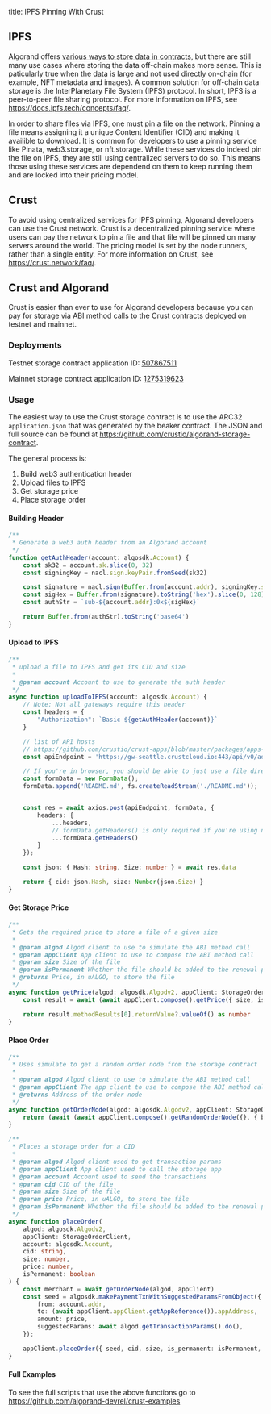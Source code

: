 title: IPFS Pinning With Crust

## IPFS
Algorand offers [various ways to store data in contracts](docs/get-details/dapps/smart-contracts/apps/state.md), but there are still many use cases where storing the data off-chain makes more sense. This is paticularly true when the data is large and not used directly on-chain (for example, NFT metadata and images). A common solution for off-chain data storage is the InterPlanetary File System (IPFS) protocol. In short, IPFS is a peer-to-peer file sharing protocol. For more information on IPFS, see https://docs.ipfs.tech/concepts/faq/.

In order to share files via IPFS, one must pin a file on the network. Pinning a file means assigning it a unique Content Identifier (CID) and making it availible to download. It is common for developers to use a pinning service like Pinata, web3.storage, or nft.storage. While these services do indeed pin the file on IPFS, they are still using centralized servers to do so. This means those using these services are dependend on them to keep running them and are locked into their pricing model.


## Crust

To avoid using centralized services for IPFS pinning, Algorand developers can use the Crust network. Crust is a decentralized pinning service where users can pay the network to pin a file and that file will be pinned on many servers around the world. The pricing model is set by the node runners, rather than a single entity. For more information on Crust, see https://crust.network/faq/.

## Crust and Algorand

Crust is easier than ever to use for Algorand developers because you can pay for storage via ABI method calls to the Crust contracts deployed on testnet and mainnet. 

### Deployments
Testnet storage contract application ID: [507867511](https://testnet.explorer.perawallet.app/application/507867511/)

Mainnet storage contract application ID: [1275319623](https://explorer.perawallet.app/application/1275319623/)


### Usage

The easiest way to use the Crust storage contract is to use the ARC32 `application.json` that was generated by the beaker contract. The JSON and full source can be found at https://github.com/crustio/algorand-storage-contract.

The general process is:

1. Build web3 authentication header
2. Upload files to IPFS
3. Get storage price
4. Place storage order

#### Building Header

```ts
/**
 * Generate a web3 auth header from an Algorand account
 */
function getAuthHeader(account: algosdk.Account) {
    const sk32 = account.sk.slice(0, 32)
    const signingKey = nacl.sign.keyPair.fromSeed(sk32)

    const signature = nacl.sign(Buffer.from(account.addr), signingKey.secretKey)
    const sigHex = Buffer.from(signature).toString('hex').slice(0, 128)
    const authStr = `sub-${account.addr}:0x${sigHex}`

    return Buffer.from(authStr).toString('base64')
}
```

#### Upload to IPFS

```ts
/**
 * upload a file to IPFS and get its CID and size
 * 
 * @param account Account to use to generate the auth header
 */
async function uploadToIPFS(account: algosdk.Account) {
    // Note: Not all gateways require this header
    const headers = {
        "Authorization": `Basic ${getAuthHeader(account)}`
    }

    // list of API hosts
    // https://github.com/crustio/crust-apps/blob/master/packages/apps-config/src/ipfs-gateway-endpoints/index.ts
    const apiEndpoint = 'https://gw-seattle.crustcloud.io:443/api/v0/add'

    // If you're in browser, you should be able to just use a file directly
    const formData = new FormData();
    formData.append('README.md', fs.createReadStream('./README.md'));


    const res = await axios.post(apiEndpoint, formData, {
        headers: {
            ...headers,
            // formData.getHeaders() is only required if you're using nodejs
            ...formData.getHeaders()
        }
    });

    const json: { Hash: string, Size: number } = await res.data

    return { cid: json.Hash, size: Number(json.Size) }
}
```

#### Get Storage Price

```ts
/**
 * Gets the required price to store a file of a given size
 * 
 * @param algod Algod client to use to simulate the ABI method call
 * @param appClient App client to use to compose the ABI method call
 * @param size Size of the file
 * @param isPermanent Whether the file should be added to the renewal pool
 * @returns Price, in uALGO, to store the file
 */
async function getPrice(algod: algosdk.Algodv2, appClient: StorageOrderClient, size: number, isPermanent: boolean = false) {
    const result = await (await appClient.compose().getPrice({ size, is_permanent: isPermanent }).atc()).simulate(algod)

    return result.methodResults[0].returnValue?.valueOf() as number
}
```

#### Place Order

```ts
/**
 * Uses simulate to get a random order node from the storage contract
 * 
 * @param algod Algod client to use to simulate the ABI method call
 * @param appClient The app client to use to compose the ABI method call
 * @returns Address of the order node
 */
async function getOrderNode(algod: algosdk.Algodv2, appClient: StorageOrderClient) {
    return (await (await appClient.compose().getRandomOrderNode({}, { boxes: [new Uint8Array(Buffer.from('nodes'))] }).atc()).simulate(algod)).methodResults[0].returnValue?.valueOf() as string
}

/**
 * Places a storage order for a CID
 * 
 * @param algod Algod client used to get transaction params
 * @param appClient App client used to call the storage app
 * @param account Account used to send the transactions
 * @param cid CID of the file
 * @param size Size of the file
 * @param price Price, in uALGO, to store the file
 * @param isPermanent Whether the file should be added to the renewal pool
 */
async function placeOrder(
    algod: algosdk.Algodv2,
    appClient: StorageOrderClient,
    account: algosdk.Account,
    cid: string,
    size: number,
    price: number,
    isPermanent: boolean
) {
    const merchant = await getOrderNode(algod, appClient)
    const seed = algosdk.makePaymentTxnWithSuggestedParamsFromObject({
        from: account.addr,
        to: (await appClient.appClient.getAppReference()).appAddress,
        amount: price,
        suggestedParams: await algod.getTransactionParams().do(),
    });

    appClient.placeOrder({ seed, cid, size, is_permanent: isPermanent, merchant })
}
```

#### Full Examples

To see the full scripts that use the above functions go to https://github.com/algorand-devrel/crust-examples